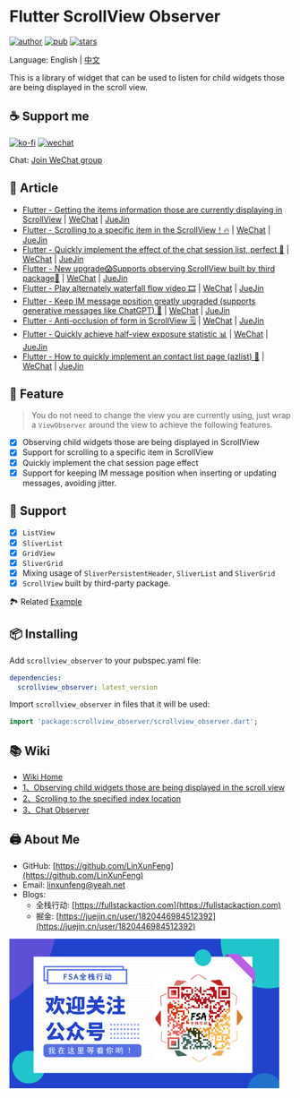 # Flutter ScrollView Observer

[![author](https://img.shields.io/badge/author-LinXunFeng-blue.svg?style=flat-square&logo=Iconify)](https://github.com/LinXunFeng/) [![pub](https://img.shields.io/pub/v/scrollview_observer?&style=flat-square&label=pub&logo=dart)](https://pub.dev/packages/scrollview_observer) [![stars](https://img.shields.io/github/stars/fluttercandies/flutter_scrollview_observer?style=flat-square&logo=github)](https://github.com/fluttercandies/flutter_scrollview_observer)

Language: English | [中文](https://github.com/fluttercandies/flutter_scrollview_observer/blob/main/README-zh.md)


This is a library of widget that can be used to listen for child widgets those are being displayed in the scroll view.

## ☕ Support me

[![ko-fi](https://ko-fi.com/img/githubbutton_sm.svg)](https://ko-fi.com/T6T4JKVRP) [![wechat](https://img.shields.io/static/v1?label=WeChat&message=WeChat&nbsp;Pay&color=brightgreen&style=for-the-badge&logo=WeChat)](https://cdn.jsdelivr.net/gh/FullStackAction/PicBed@resource20220417121922/image/202303181116760.jpeg)

Chat: [Join WeChat group](https://mp.weixin.qq.com/s/JBbMstn0qW6M71hh-BRKzw)

## 📖 Article

- [Flutter - Getting the items information those are currently displaying in ScrollView](https://medium.com/@linxunfeng/flutter-gets-the-items-information-those-are-currently-displaying-in-scrollview-6cb4f27f2536) | [WeChat](https://mp.weixin.qq.com/s/cN3qeinBPlo5rtEpoQBVVA) | [JueJin](https://juejin.cn/post/7103058155692621837)
- [Flutter - Scrolling to a specific item in the ScrollView！🔥](https://medium.com/@linxunfeng/flutter-scrolling-to-a-specific-item-in-the-scrollview-b89d3f10eee0) | [WeChat](https://mp.weixin.qq.com/s/fplqfBpXwvx6mEO6vflkww) | [JueJin](https://juejin.cn/post/7129888644290068487)
- [Flutter - Quickly implement the effect of the chat session list, perfect 💯](https://medium.com/@linxunfeng/flutter-quickly-implement-the-effect-of-the-chat-session-list-perfect-68c8acea4568) | [WeChat](https://mp.weixin.qq.com/s/xNiGuSLcJtDAiLoHuGWp6A) | [JueJin](https://juejin.cn/post/7152307272436154405)
- [Flutter - New upgrade😱Supports observing ScrollView built by third package💪](https://medium.com/@linxunfeng/flutter-new-upgrade-supports-observing-scrollview-built-by-third-package-2e5af3d84c64) | [WeChat](https://mp.weixin.qq.com/s/FMXPyT-lX8YOXVmbLCsVUA) | [JueJin](https://juejin.cn/post/7240751116702269477)
- [Flutter - Play alternately waterfall flow video 🎞](https://medium.com/@linxunfeng/flutter-play-alternately-waterfall-flow-video-015279bc8e14) | [WeChat](https://mp.weixin.qq.com/s/miP5CfKtcRhFGr08ot5wOg) | [JueJin](https://juejin.cn/post/7243240589293142077)
- [Flutter - Keep IM message position greatly upgraded (supports generative messages like ChatGPT) 🤖](https://medium.com/@linxunfeng/flutter-keep-im-message-position-greatly-upgraded-supports-generative-messages-like-chatgpt-2b199a7b14e7) | [WeChat](https://mp.weixin.qq.com/s/Y3EN9ZpLb6HLke2vkw0Zwg) | [JueJin](https://juejin.cn/post/7245753944180523067)
- [Flutter - Anti-occlusion of form in ScrollView 🗒](https://medium.com/@linxunfeng/flutter-anti-occlusion-of-form-in-scrollview-ad8bde15e18d) | [WeChat](https://mp.weixin.qq.com/s/iaHyYMjZSPBggLw2yZv8dQ) | [JueJin](https://juejin.cn/spost/7266455050632921107)
- [Flutter - Quickly achieve half-view exposure statistic 📊](https://medium.com/@linxunfeng/flutter-quickly-achieve-half-view-exposure-statistic-097fd4b237ef) | [WeChat](https://mp.weixin.qq.com/s/gNFX4Au4esftgTPXHvB4LQ) | [JueJin](https://juejin.cn/post/7271248528998121512)
- [Flutter - How to quickly implement an contact list page (azlist) 📓](https://medium.com/@linxunfeng/flutter-how-to-quickly-implement-an-contact-list-page-azlist-829bbef12d8f) | [WeChat](https://mp.weixin.qq.com/s/1bmYSvtOYX83DLncvnBjqA) | [JueJin](https://juejin.cn/post/7294884963631497254)

## 🔨 Feature

> You do not need to change the view you are currently using, just wrap a `ViewObserver` around the view to achieve the following features.

- [x] Observing child widgets those are being displayed in ScrollView
- [x] Support for scrolling to a specific item in ScrollView
- [x] Quickly implement the chat session page effect
- [x] Support for keeping IM message position when inserting or updating messages, avoiding jitter.

## 🎀 Support

- [x] `ListView`
- [x] `SliverList`
- [x] `GridView`
- [x] `SliverGrid` 
- [x] Mixing usage of `SliverPersistentHeader`, `SliverList` and `SliverGrid`
- [x] `ScrollView` built by third-party package.

🏞 Related [Example](https://github.com/fluttercandies/flutter_scrollview_observer/wiki/Example)

## 📦 Installing

Add `scrollview_observer` to your pubspec.yaml file:


```yaml
dependencies:
  scrollview_observer: latest_version
```

Import `scrollview_observer` in files that it will be used:

```dart
import 'package:scrollview_observer/scrollview_observer.dart';
```

## 📚 Wiki

- [Wiki Home](https://github.com/fluttercandies/flutter_scrollview_observer/wiki)
- [1、Observing child widgets those are being displayed in the scroll view](https://github.com/fluttercandies/flutter_scrollview_observer/wiki/1%E3%80%81Observing-child-widgets-those-are-being-displayed-in-the-scroll-view)
- [2、Scrolling to the specified index location](https://github.com/fluttercandies/flutter_scrollview_observer/wiki/2%E3%80%81Scrolling-to-the-specified-index-location)
- [3、Chat Observer](https://github.com/fluttercandies/flutter_scrollview_observer/wiki/3%E3%80%81Chat-Observer)

## 🖨 About Me

- GitHub: [https://github.com/LinXunFeng](https://github.com/LinXunFeng)
- Email: [linxunfeng@yeah.net](mailto:linxunfeng@yeah.net)
- Blogs: 
  - 全栈行动: [https://fullstackaction.com](https://fullstackaction.com)
  - 掘金: [https://juejin.cn/user/1820446984512392](https://juejin.cn/user/1820446984512392) 

<img height="267.5" width="481.5" src="https://github.com/LinXunFeng/LinXunFeng/raw/master/static/img/FSAQR.png"/>